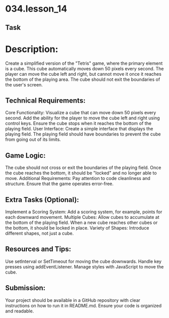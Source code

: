 # 034.lesson_14

## Task

# Description:
Create a simplified version of the "Tetris" game, where the primary element is a cube. This cube automatically moves down 50 pixels every second. The player can move the cube left and right, but cannot move it once it reaches the bottom of the playing area. The cube should not exit the boundaries of the user's screen.

## Technical Requirements:
Core Functionality:
Visualize a cube that can move down 50 pixels every second.
Add the ability for the player to move the cube left and right using control keys.
Ensure the cube stops when it reaches the bottom of the playing field.
User Interface:
Create a simple interface that displays the playing field.
The playing field should have boundaries to prevent the cube from going out of its limits.
## Game Logic:
The cube should not cross or exit the boundaries of the playing field.
Once the cube reaches the bottom, it should be "locked" and no longer able to move.
Additional Requirements:
Pay attention to code cleanliness and structure.
Ensure that the game operates error-free.
## Extra Tasks (Optional):
Implement a Scoring System:
Add a scoring system, for example, points for each downward movement.
Multiple Cubes:
Allow cubes to accumulate at the bottom of the playing field. When a new cube reaches other cubes or the bottom, it should be locked in place.
Variety of Shapes:
Introduce different shapes, not just a cube.
## Resources and Tips:
Use setInterval or SetTimeout for moving the cube downwards.
Handle key presses using addEventListener.
Manage styles with JavaScript to move the cube.
## Submission:
Your project should be available in a GitHub repository with clear instructions on how to run it in README.md.
Ensure your code is organized and readable.
